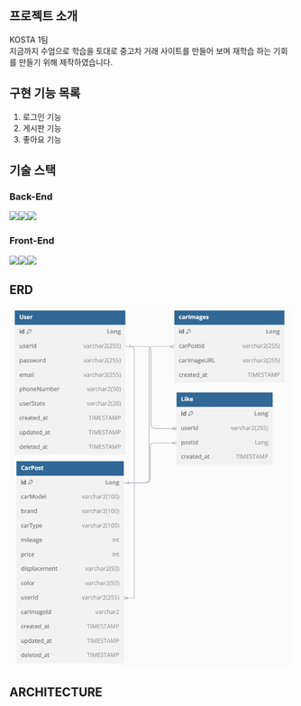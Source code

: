 ## 프로젝트 소개
KOSTA 1팀
<br>
지금까지 수업으로 학습을 토대로 중고차 거래 사이트를 만들어 보며 재학습 하는 기회를 만들기 위해 제작하였습니다. 
## 구현 기능 목록
1. 로그인 기능
2. 게시판 기능
3. 좋아요 기능
## 기술 스택
### Back-End
<img src="https://img.shields.io/badge/java-007396?style=for-the-badge&logo=java&logoColor=white"><img src="https://img.shields.io/badge/springboot-6DB33F?style=for-the-badge&logo=springboot&logoColor=white"><img src="https://img.shields.io/badge/mysql-4479A1?style=for-the-badge&logo=mysql&logoColor=white">
<br>
### Front-End
<img src="https://img.shields.io/badge/html5-E34F26?style=for-the-badge&logo=html5&logoColor=white"><img src="https://img.shields.io/badge/css-1572B6?style=for-the-badge&logo=css3&logoColor=white"><img src="https://img.shields.io/badge/javascript-F7DF1E?style=for-the-badge&logo=javascript&logoColor=black">


## ERD
![img.png](img.png)
## ARCHITECTURE
